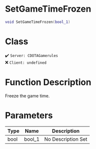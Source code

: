# SetGameTimeFrozen
```lua
void SetGameTimeFrozen(bool_1)
```
# Class
✔️ `Server: CDOTAGamerules`  
❌ `Client: undefined`  

# Function Description
Freeze the game time.
# Parameters
Type|Name|Description
--|--|--
bool|bool_1|No Description Set
